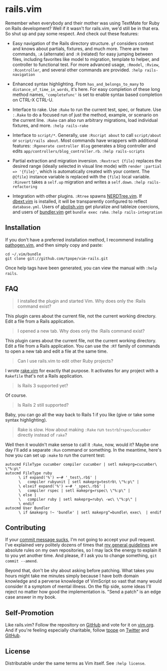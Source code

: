 rails.vim
=========

Remember when everybody and their mother was using TextMate for Ruby on
Rails development?  Well if it wasn't for rails.vim, we'd still be in
that era.  So shut up and pay some respect.  And check out these
features:

* Easy navigation of the Rails directory structure.  `gf` considers
  context and knows about partials, fixtures, and much more.  There are
  two commands, `:A` (alternate) and `:R` (related) for easy jumping
  between files, including favorites like model to migration, template
  to helper, and controller to functional test.  For more advanced
  usage, `:Rmodel`, `:Rview`, `:Rcontroller`, and several other commands
  are provided.  `:help rails-navigation`

* Enhanced syntax highlighting.  From `has_and_belongs_to_many` to
  `distance_of_time_in_words`, it's here.  For easy completion of these
  long method names, `'completefunc'` is set to enable syntax based
  completion on CTRL-X CTRL-U.

* Interface to rake.  Use `:Rake` to run the current test, spec, or
  feature.  Use `:.Rake` to do a focused run of just the method,
  example, or scenario on the current line.  `:Rake` can also run
  arbitrary migrations, load individual fixtures, and more.
  `:help rails-rake`

* Interface to `script/*`.  Generally, use `:Rscript about` to call
  `script/about` or `script/rails about`.  Most commands have wrappers
  with additional features: `:Rgenerate controller Blog` generates a
  blog controller and edits `app/controllers/blog_controller.rb`.
  `:help rails-scripts`

* Partial extraction and migration inversion.  `:Rextract {file}`
  replaces the desired range (ideally selected in visual line mode) with
  `render :partial => '{file}'`, which is automatically created with
  your content.  The `@{file}` instance variable is replaced with the
  `{file}` local variable.  `:Rinvert` takes a `self.up` migration and
  writes a `self.down`.  `:help rails-refactoring`

* Integration with other plugins.  `:Rtree` spawns
  [NERDTree.vim](https://github.com/scrooloose/nerdtree).  If
  [dbext.vim](http://www.vim.org/scripts/script.php?script_id=356) is
  installed, it will be transparently configured to reflect
  `database.yml`.  Users of
  [abolish.vim](https://github.com/tpope/vim-abolish) get pluralize and
  tableize coercions, and users of
  [bundler.vim](https://github.com/tpope/vim-bundler) get `bundle exec
  rake`.  `:help rails-integration`

Installation
------------

If you don't have a preferred installation method, I recommend
installing [pathogen.vim](https://github.com/tpope/vim-pathogen), and
then simply copy and paste:

    cd ~/.vim/bundle
    git clone git://github.com/tpope/vim-rails.git

Once help tags have been generated, you can view the manual with
`:help rails`.

FAQ
---

> I installed the plugin and started Vim.  Why does only the :Rails
> command exist?

This plugin cares about the current file, not the current working
directory.  Edit a file from a Rails application.

> I opened a new tab.  Why does only the :Rails command exist?

This plugin cares about the current file, not the current working
directory.  Edit a file from a Rails application.  You can use the `:RT`
family of commands to open a new tab and edit a file at the same time.

> Can I use rails.vim to edit other Ruby projects?

I wrote [rake.vim](https://github.com/tpope/vim-rake) for exactly that
purpose.  It activates for any project with a `Rakefile` that's not a
Rails application.

> Is Rails 3 supported yet?

Of course.

> Is Rails 2 still supported?

Baby, you can go all the way back to Rails 1 if you like (give or take
some syntax highlighting).

> Rake is slow.  How about making `:Rake` run
> `testrb`/`rspec`/`cucumber` directly instead of `rake`?

Well then it wouldn't make sense to call it `:Rake`, now, would it?
Maybe one day I'll add a separate `:Run` command or something.  In the
meantime, here's how you can set up `:make` to run the current test:

    autocmd FileType cucumber compiler cucumber | setl makeprg=cucumber\ \"%:p\"
    autocmd FileType ruby
          \ if expand('%') =~# '_test\.rb$' |
          \   compiler rubyunit | setl makeprg=testrb\ \"%:p\" |
          \ elseif expand('%') =~# '_spec\.rb$' |
          \   compiler rspec | setl makeprg=rspec\ \"%:p\" |
          \ else |
          \   compiler ruby | setl makeprg=ruby\ -wc\ \"%:p\" |
          \ endif
    autocmd User Bundler
          \ if &makeprg !~ 'bundle' | setl makeprg^=bundle\ exec\  | endif

Contributing
------------

If your [commit message sucks](http://stopwritingramblingcommitmessages.com/),
I'm not going to accept your pull request.  I've explained very politely
dozens of times that
[my general guidelines](http://tbaggery.com/2008/04/19/a-note-about-git-commit-messages.html)
are absolute rules on my own repositories, so I may lack the energy to
explain it to you yet another time.  And please, if I ask you to change
something, `git commit --amend`.

Beyond that, don't be shy about asking before patching.  What takes you
hours might take me minutes simply because I have both domain knowledge
and a perverse knowledge of VimScript so vast that many would consider
it a symptom of mental illness.  On the flip side, some ideas I'll
reject no matter how good the implementation is.  "Send a patch" is an
edge case answer in my book.

Self-Promotion
--------------

Like rails.vim? Follow the repository on
[GitHub](https://github.com/tpope/vim-rails) and vote for it on
[vim.org](http://www.vim.org/scripts/script.php?script_id=1567).  And if
you're feeling especially charitable, follow [tpope](http://tpo.pe/) on
[Twitter](http://twitter.com/tpope) and
[GitHub](https://github.com/tpope).

License
-------

Distributable under the same terms as Vim itself.  See `:help license`.
